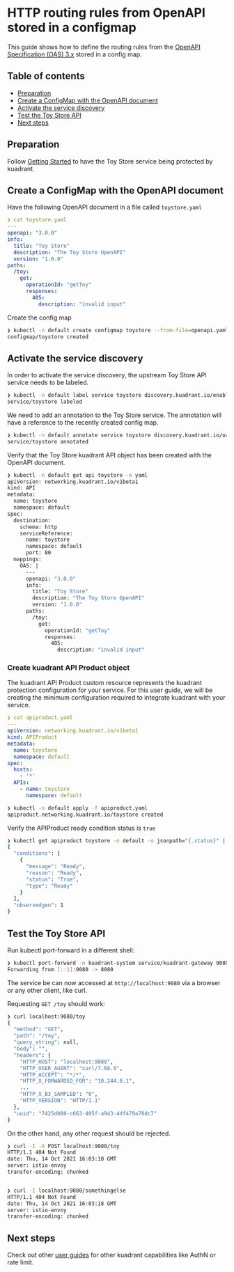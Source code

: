 # HTTP routing rules from OpenAPI stored in a configmap

This guide shows how to define the routing rules
from the [OpenAPI Specification (OAS) 3.x](https://github.com/OAI/OpenAPI-Specification/blob/main/versions/3.0.2.md)
stored in a config map.

## Table of contents

* [Preparation](#preparation)
* [Create a ConfigMap with the OpenAPI document](#create-a-configmap-with-the-openapi-document)
* [Activate the service discovery](#activate-the-service-discovery)
* [Test the Toy Store API](#test-the-toy-store-api)
* [Next steps](#next-steps)

## Preparation

Follow [Getting Started](/doc/getting-started.md) to have the Toy Store service
being protected by kuadrant.


## Create a ConfigMap with the OpenAPI document

Have the following OpenAPI document in a file called `toystore.yaml`

```yaml
❯ cat toystore.yaml
---
openapi: "3.0.0"
info:
  title: "Toy Store"
  description: "The Toy Store OpenAPI"
  version: "1.0.0"
paths:
  /toy:
    get:
      operationId: "getToy"
      responses:
        405:
          description: "invalid input"
```

Create the config map

```bash
❯ kubectl -n default create configmap toystore --from-file=openapi.yaml=toystore.yaml
configmap/toystore created
```

## Activate the service discovery

In order to activate the service discovery, the upstream Toy Store API service needs to be labeled.

```bash
❯ kubectl -n default label service toystore discovery.kuadrant.io/enabled=true
service/toystore labeled
```

We need to add an annotation to the Toy Store service.
The annotation will have a reference to the recently created config map.

```bash
❯ kubectl -n default annotate service toystore discovery.kuadrant.io/oas-configmap=toystore
service/toystore annotated
```

Verify that the Toy Store kuadrant API object has been created with the OpenAPI document.

```bash
❯ kubectl -n default get api toystore -o yaml
apiVersion: networking.kuadrant.io/v1beta1
kind: API
metadata:
  name: toystore
  namespace: default
spec:
  destination:
    schema: http
    serviceReference:
      name: toystore
      namespace: default
      port: 80
  mappings:
    OAS: |
      ---
      openapi: "3.0.0"
      info:
        title: "Toy Store"
        description: "The Toy Store OpenAPI"
        version: "1.0.0"
      paths:
        /toy:
          get:
            operationId: "getToy"
            responses:
              405:
                description: "invalid input"
```

### Create kuadrant API Product object

The kuadrant API Product custom resource represents the kuadrant protection configuration for your service.
For this user guide, we will be creating the minimum configuration required to integrate kuadrant with your service.

```yaml
❯ cat apiproduct.yaml
---
apiVersion: networking.kuadrant.io/v1beta1
kind: APIProduct
metadata:
  name: toystore
  namespace: default
spec:
  hosts:
    - '*'
  APIs:
    - name: toystore
      namespace: default
```

```bash
❯ kubectl -n default apply -f apiproduct.yaml
apiproduct.networking.kuadrant.io/toystore created
```

Verify the APIProduct ready condition status is `true`

```bash
❯ kubectl get apiproduct toystore -n default -o jsonpath="{.status}" | jq '.'
{
  "conditions": [
    {
      "message": "Ready",
      "reason": "Ready",
      "status": "True",
      "type": "Ready"
    }
  ],
  "observedgen": 1
}
```

## Test the Toy Store API

Run kubectl port-forward in a different shell:

```bash
❯ kubectl port-forward -n kuadrant-system service/kuadrant-gateway 9080:80
Forwarding from [::1]:9080 -> 8080
```

The service be can now accessed at `http://localhost:9080` via a browser or any other client, like curl.

Requesting `GET /toy` should work:

```bash
❯ curl localhost:9080/toy
{
  "method": "GET",
  "path": "/toy",
  "query_string": null,
  "body": "",
  "headers": {
    "HTTP_HOST": "localhost:9080",
    "HTTP_USER_AGENT": "curl/7.68.0",
    "HTTP_ACCEPT": "*/*",
    "HTTP_X_FORWARDED_FOR": "10.244.0.1",
    ...
    "HTTP_X_B3_SAMPLED": "0",
    "HTTP_VERSION": "HTTP/1.1"
  },
  "uuid": "7425d080-c663-405f-a943-4df479a78dc7"
}
```

On the other hand, any other request should be rejected.

```bash
❯ curl -I -X POST localhost:9080/toy
HTTP/1.1 404 Not Found
date: Thu, 14 Oct 2021 16:03:18 GMT
server: istio-envoy
transfer-encoding: chunked


❯ curl -I localhost:9080/somethingelse
HTTP/1.1 404 Not Found
date: Thu, 14 Oct 2021 16:03:18 GMT
server: istio-envoy
transfer-encoding: chunked
```

## Next steps

Check out other [user guides](/README.md#user-guides) for other kuadrant capabilities like AuthN or rate limit.
